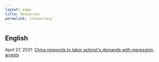 ```yaml
---
layout: page
title: Resources
permalink: /resources/
---
```


## English ##

April 27, 2021: [China responds to labor activist's demands with repression, arrests](https://chinadigitaltimes.net/2021/04/china-responds-to-labor-activists-demands-with-repression-arrests/)
  
  

